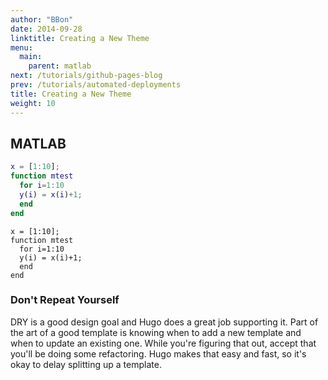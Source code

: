 ```yaml
---
author: "BBon"
date: 2014-09-28
linktitle: Creating a New Theme
menu:
  main:
    parent: matlab
next: /tutorials/github-pages-blog
prev: /tutorials/automated-deployments
title: Creating a New Theme
weight: 10
---
```



## MATLAB

```MATLAB
x = [1:10];
function mtest
  for i=1:10
  y(i) = x(i)+1;
  end
end
```
```
x = [1:10];
function mtest
  for i=1:10
  y(i) = x(i)+1;
  end
end
```

### Don't Repeat Yourself

DRY is a good design goal and Hugo does a great job supporting it. Part of the art of a good template is knowing when to add a new template and when to update an existing one. While you're figuring that out, accept that you'll be doing some refactoring. Hugo makes that easy and fast, so it's okay to delay splitting up a template.

